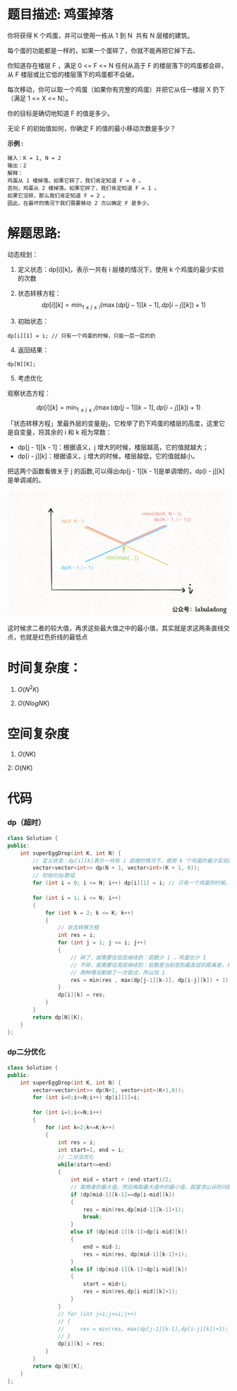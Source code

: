 # 题目描述:  鸡蛋掉落

你将获得 K 个鸡蛋，并可以使用一栋从 1 到 N  共有 N 层楼的建筑。

每个蛋的功能都是一样的，如果一个蛋碎了，你就不能再把它掉下去。

你知道存在楼层 F ，满足 0 <= F <= N 任何从高于 F 的楼层落下的鸡蛋都会碎，从 F 楼层或比它低的楼层落下的鸡蛋都不会破。

每次移动，你可以取一个鸡蛋（如果你有完整的鸡蛋）并把它从任一楼层 X 扔下（满足 1 <= X <= N）。

你的目标是确切地知道 F 的值是多少。

无论 F 的初始值如何，你确定 F 的值的最小移动次数是多少？

**示例 :**
```
输入：K = 1, N = 2
输出：2
解释：
鸡蛋从 1 楼掉落。如果它碎了，我们肯定知道 F = 0 。
否则，鸡蛋从 2 楼掉落。如果它碎了，我们肯定知道 F = 1 。
如果它没碎，那么我们肯定知道 F = 2 。
因此，在最坏的情况下我们需要移动 2 次以确定 F 是多少。
```

# 解题思路:
  动态规划：
  
  1. 定义状态：dp[i][k]，表示一共有 i 层楼的情况下，使用 k 个鸡蛋的最少实验的次数
  
  2. 状态转移方程：
  $$
   dp[i][k]=\min _{1 \leq j \leq i}(\max (d p[j-1][k-1], dp[i-j][k])+1)
  $$
  
  3. 初始状态：
  ```
  dp[i][1] = i; // 只有一个鸡蛋的时候，只能一层一层的扔
  ```
  4. 返回结果：
   ```
   dp[N][K];
   ```
  
  5. 考虑优化
  
  观察状态方程：
  
  $$
   dp[i][k]=\min _{1 \leq j \leq i}(\max (d p[j-1][k-1], dp[i-j][k])+1)
  $$
  
「状态转移方程」里最外层的变量是j，它枚举了扔下鸡蛋的楼层的高度，这里它是自变量，将其余的 i 和 k 视为常数：

 - dp[j - 1][k - 1]：根据语义，j 增大的时候，楼层越高，它的值就越大；
 - dp[i - j][k]：根据语义，j 增大的时候，楼层越低，它的值就越小。
 
把这两个函数看做关于 j 的函数,可以得出dp[j - 1][k - 1]是单调增的，dp[i - j][k]是单调减的。

![1](1.jpg)

这时候求二者的较大值，再求这些最大值之中的最小值，其实就是求这两条直线交点，也就是红色折线的最低点
  
# 时间复杂度：
  1. $O(N^2K)$
  
  2. $O(NlogNK)$
# 空间复杂度
  1. $O(NK)$
  
  2: $O(NK)$
  
# 代码
### dp（超时）
```c++
class Solution {
public:
    int superEggDrop(int K, int N) {
        // 定义状态：dp[i][k]表示一共有 i 层楼的情况下，使用 k 个鸡蛋的最少实验的次数
        vector<vector<int>> dp(N + 1, vector<int>(K + 1, 0));
        // 初始化dp数组
        for (int i = 0; i <= N; i++) dp[i][1] = i; // 只有一个鸡蛋的时候，只能一层一层的扔

        for (int i = 1; i <= N; i++) 
        {
            for (int k = 2; k <= K; k++) 
            {
                // 状态转移方程
                int res = i; 
                for (int j = 1; j <= i; j++) 
                {
                    // 碎了，就需要往低层继续扔：层数少 1 ，鸡蛋也少 1
                    // 不碎，就需要往高层继续扔：层数是当前层到最高层的距离差，鸡蛋数量不少
                    // 两种情况都做了一次尝试，所以加 1
                    res = min(res , max(dp[j-1][k-1], dp[i-j][k]) + 1);
                }
                dp[i][k] = res;
            }
        }
        return dp[N][K];
    }
};
```
###  dp二分优化
```c++
class Solution {
public:
    int superEggDrop(int K, int N) {
        vector<vector<int>> dp(N+1, vector<int>(K+1,0));
        for (int i=0;i<=N;i++) dp[i][1]=i;
        
        for (int i=1;i<=N;i++)
        {
            for (int k=2;k<=K;k++)
            {
                int res = i;
                int start=1, end = i;
                // 二分法优化
                while(start<=end)
                {
                    int mid = start + (end-start)/2;
                    // 取两者的最大值，然后再取最大值中的最小值，就是求山谷的问题
                    if (dp[mid-1][k-1]==dp[i-mid][k])
                    {
                        res = min(res,dp[mid-1][k-1]+1);
                        break;
                    }
                    else if (dp[mid-1][k-1]>dp[i-mid][k])
                    {
                        end = mid-1;
                        res = min(res, dp[mid-1][k-1]+1);
                    }
                    else if (dp[mid-1][k-1]<dp[i-mid][k])
                    {
                        start = mid+1;
                        res = min(res,dp[i-mid][k]+1);
                    }
                }
                // for (int j=1;j<=i;j++)
                // {
                //     res = min(res, max(dp[j-1][k-1],dp[i-j][k])+1);
                // }
                dp[i][k] = res;
            }
        }
        return dp[N][K];
    }
};
```

